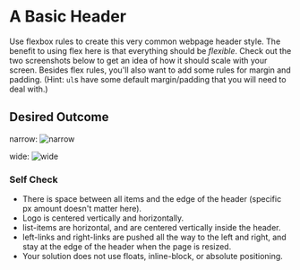 # A Basic Header

Use flexbox rules to create this very common webpage header style. 
The benefit to using flex here is that everything should be _flexible_. 
Check out the two screenshots below to get an idea of how it should scale
 with your screen. Besides flex rules, you'll also want to add some rules 
 for margin and padding. (Hint: `ul`s have some default margin/padding that 
 you will need to deal with.)

## Desired Outcome

narrow:
![narrow](./desired-outcome-narrow.png)

wide: 
![wide](./desired-outcome-wide.png)

### Self Check
- There is space between all items and the edge of the header (specific px amount doesn't matter here).
- Logo is centered vertically and horizontally.
- list-items are horizontal, and are centered vertically inside the header.
- left-links and right-links are pushed all the way to the left and right, and stay at 
the edge of the header when the page is resized.
- Your solution does not use floats, inline-block, or absolute positioning.